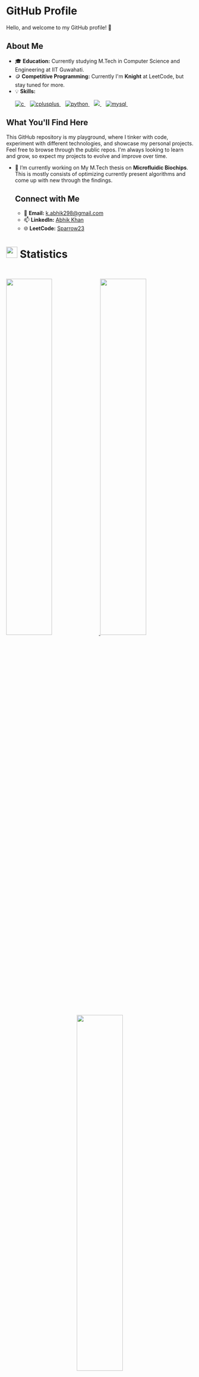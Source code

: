 <h1>GitHub Profile</h1>

<p>Hello, and welcome to my GitHub profile! 👋</p>

  <h2>About Me</h2>
  <ul>
      <li>🎓 <strong>Education:</strong> Currently studying M.Tech in Computer Science and Engineering at IIT Guwahati.</li>
      <li>🪙 <strong>Competitive Programming:</strong> Currently I'm <strong>Knight</strong> at LeetCode, but stay tuned for more.</li>
    <li>💡 <strong>Skills:</strong> 
        <p align="left"> 
  <a href="https://www.w3schools.com/c/" target="_blank" rel="noreferrer"> <img src="https://img.shields.io/badge/C-00599C?style=for-the-badge&logo=c&logoColor=white" alt="c"/> </a> &nbsp;&nbsp;
  <a href="https://en.cppreference.com/w/" target="_blank" rel="noreferrer"> <img src="https://img.shields.io/badge/C%2B%2B-00599C?style=for-the-badge&logo=c%2B%2B&logoColor=white" alt="cplusplus"/> </a>&nbsp;&nbsp;
  <a href="https://www.python.org" target="_blank" rel="noreferrer"> <img src="https://img.shields.io/badge/Python-FFD43B?style=for-the-badge&logo=python&logoColor=blue" alt="python"/> </a> &nbsp;&nbsp;
  <a href="https://p5js.org/" target="_blank" rel="noreferrer"> <img src="https://img.shields.io/badge/p5%20js-ED225D?style=for-the-badge&logo=p5dotjs&logoColor=white alt="p5js"/> </a> &nbsp;&nbsp;
  <a href="https://www.mysql.com/" target="_blank" rel="noreferrer"> <img src="https://img.shields.io/badge/MySQL-005C84?style=for-the-badge&logo=mysql&logoColor=white" alt="mysql"/> </a>&nbsp;&nbsp;
  
</p>
      </li>
  </ul>

  <h2>What You'll Find Here</h2>
  <p>This GitHub repository is my playground, where I tinker with code, experiment with different technologies, and showcase my personal projects. Feel free to browse through the public repos. I'm always looking to learn and grow, so expect my projects to evolve and improve over time.</p>

- 🔭 I’m currently working on My M.Tech thesis on **Microfluidic Biochips**. This is mostly consists of optimizing currently present algorithms and come up with new through the findings.
  
  <h2>Connect with Me</h2>
  <ul>
      <li>📧 <strong>Email:</strong> <a href="mailto:k.abhik298@gmail.com">k.abhik298@gmail.com</a></li>
      <li>📫 <strong>LinkedIn:</strong> <a href="https://www.linkedin.com/in/abhikkhan/">Abhik Khan</a></li>
      <li>🌐 <strong>LeetCode:</strong> <a href="https://leetcode.com/Sparrow23/">Sparrow23</a></li>
  </ul>

 # <img src="https://media4.giphy.com/media/MIGbtLZoVjbl0bYbAd/giphy.gif?cid=ecf05e472t2h0i8d7dcjaoau9iqtchhr899hxmpxzzgc7lyw&rid=giphy.gif" width="30"> Statistics

<br/>
<p align="left">
  <a href="https://github.com/AbhikKhan/">
    <img width="49.5%" src="https://github-readme-stats.vercel.app/api?username=AbhikKhan&show_icons=true&include_all_commits=true&theme=radical&hide_border=true">
    <img width="49.5%" src="https://github-readme-streak-stats.herokuapp.com/?user=AbhikKhan&theme=radical&hide_border=true">	
  </a>
</p>
<br>
<p align="center">
  <a href="http://torrinleonard.com/">
    <img width="49.5%" src="https://github-readme-stats.vercel.app/api/top-langs/?username=AbhikKhan&theme=radical&bg_color=282828&hide_border=true&include_all_commits=true&count_private=true&layout=compact">
  </a>
</p>
<!--
**AbhikKhan/AbhikKhan** is a ✨ _special_ ✨ repository because its `README.md` (this file) appears on your GitHub profile.

Here are some ideas to get you started:

- 🌱 I’m currently learning ...
- 👯 I’m looking to collaborate on ...
- 🤔 I’m looking for help with ...
- 💬 Ask me about ...
- 📫 How to reach me: ...
- 😄 Pronouns: ...
- ⚡ Fun fact: ...
-->
